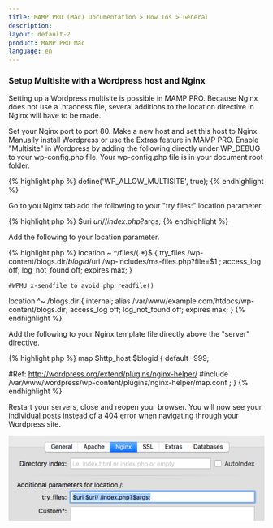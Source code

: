 ```yaml
---
title: MAMP PRO (Mac) Documentation > How Tos > General
description: 
layout: default-2
product: MAMP PRO Mac
language: en
---
```


### Setup Multisite with a Wordpress host and Nginx

Setting up a Wordpress multisite is possible in MAMP PRO. Because Nginx does not use a .htaccess file, several additions to the location directive in Nginx will have to be made.

Set your Nginx port to port 80. Make a new  host and set this host to Nginx. Manually install Wordpress or use the Extras feature in MAMP PRO. Enable "Multisite" in Wordpress by adding the following directly under WP_DEBUG to your wp-config.php file. Your wp-config.php file is in your document root folder.
 
 {% highlight php %}
  define('WP_ALLOW_MULTISITE', true);
 {% endhighlight %}
 
Go to you Nginx tab add the following to your "try files:" location parameter.

 {% highlight php %}
  $uri $uri/ /index.php?$args;
 {% endhighlight %}
 
Add the following to your location parameter.

{% highlight php %}
  location ~ ^/files/(.*)$ {
                try_files /wp-content/blogs.dir/$blogid/$uri /wp-includes/ms-files.php?file=$1 ;
                access_log off; log_not_found off;      expires max;
        }

    #WPMU x-sendfile to avoid php readfile()
 location ^~ /blogs.dir {
        internal;
        alias /var/www/example.com/htdocs/wp-content/blogs.dir;
        access_log off;     log_not_found off;      expires max;
    }
{% endhighlight %}

Add the following to your Nginx template file directly above the "server" directive.

{% highlight php %}
  map $http_host $blogid {
   default       -999;

   #Ref: http://wordpress.org/extend/plugins/nginx-helper/
   #include /var/www/wordpress/wp-content/plugins/nginx-helper/map.conf ;
	}
{% endhighlight %}
 
 Restart your servers, close and reopen your browser. You will now see your individual posts instead of a 404 error when  navigating through your Wordpress site.
 
 ![MAMP](/en/MAMP-PRO-Mac/How-Tos/General/SetupWPwithNginx/permalinks.png)
 


